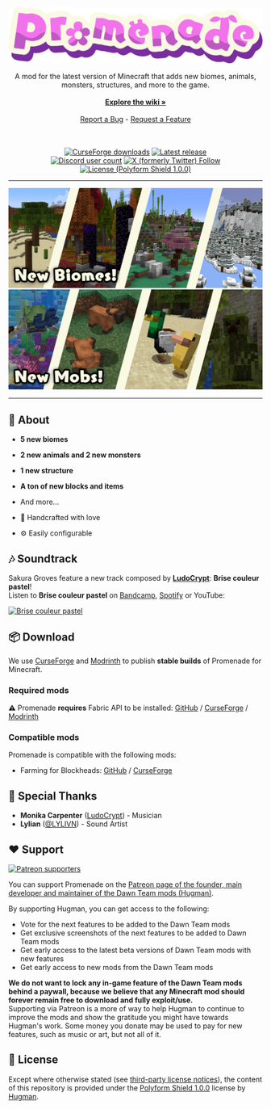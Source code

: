 <p align="center">

[![Promenade](https://raw.githubusercontent.com/DawnTeamMC/Promenade/refs/heads/dev/images/logo.png)](https://dawnteammc.github.io/promenade)

<div align="center">
  A mod for the latest version of Minecraft that adds new biomes, animals, monsters, structures, and more to the game.

  <br/>
  <br/>
  <a href="https://dawnteammc.github.io/promenade"><strong>Explore the wiki »</strong></a>
  <br/>
  <br/>
  <a href="https://github.com/DawnTeamMC/Promenade/issues">Report a Bug</a>
  -
  <a href="https://github.com/DawnTeamMC/Promenade/issues">Request a Feature</a>
  <br/>
  <br/>
  <br/>

[![CurseForge downloads](http://cf.way2muchnoise.eu/full_promenade_downloads.svg?badge_style=for_the_badge)](https://www.curseforge.com/minecraft/mc-mods/promenade)
[![Latest release](https://img.shields.io/github/release/DawnTeamMC/Promenade.svg?label=Latest%20version&style=for-the-badge)](https://github.com/DawnTeamMC/Promenade/releases/latest)
  <br/>
[![Discord user count](https://img.shields.io/discord/504608980799062036?label=&color=424549&labelColor=7289da&style=for-the-badge&logo=Discord&logoColor=DDE4EF)](https://discord.gg/8ksTVJu)
[![X (formerly Twitter) Follow](https://img.shields.io/twitter/follow/DawnTeamMC?style=for-the-badge&labelColor=424549&color=424549&logo=x)](https://twitter.com/DawnTeamMC)
  <br/>
[![License (Polyform Shield 1.0.0)](https://img.shields.io/badge/code%20license-Polyform%20Shield%201.0.0-green.svg?style=for-the-badge)](https://polyformproject.org/licenses/shield/1.0.0/)

</div>

</p>

---

<p align="center">

![New Biomes](https://raw.githubusercontent.com/DawnTeamMC/Promenade/refs/heads/dev/images/highlight_1.png)
![New Mobs](https://raw.githubusercontent.com/DawnTeamMC/Promenade/refs/heads/dev/images/highlight_2.png)

</p>

---

## 👾 About

- **5 new biomes** 
- **2 new animals and 2 new monsters**
- **1 new structure**
- **A ton of new blocks and items**
- And more...

- 💖 Handcrafted with love
- ⚙️ Easily configurable

## 🎶 Soundtrack
Sakura Groves feature a new track composed by [**LudoCrypt**](https://ludocrypt.crd.co/): **Brise couleur pastel**!  
Listen to **Brise couleur pastel**
on [Bandcamp](https://ludocrypt.bandcamp.com/track/brise-couleur-pastel), [Spotify](https://open.spotify.com/intl-fr/track/7t97yZezsAGDBzXUHj3H0y)
or YouTube:

<p align="center">

[![Brise couleur pastel](https://img.youtube.com/vi/NUTTAB_-uY0/0.jpg)](https://www.youtube.com/watch?v=NUTTAB_-uY0)

</p>

## 📦 Download
We use [CurseForge](https://www.curseforge.com/minecraft/mc-mods/promenade) and [Modrinth](https://modrinth.com/mod/promenade) to publish **stable builds** of Promenade for Minecraft.

### Required mods
⚠ Promenade **requires** Fabric API to be installed: [GitHub](https://github.com/FabricMC/fabric) / [CurseForge](https://www.curseforge.com/minecraft/mc-mods/fabric-api) / [Modrinth](https://modrinth.com/mod/fabric-api)

### Compatible mods
Promenade is compatible with the following mods:

- Farming for Blockheads: [GitHub](https://github.com/ModdingForBlockheads/FarmingForBlockheads) / [CurseForge](https://www.curseforge.com/minecraft/mc-mods/farming-for-blockheads-fabric)

## 🌟 Special Thanks

- **Monika Carpenter** ([LudoCrypt](https://ludocrypt.crd.co/)) - Musician
- **Lylian** ([@LYLIVN](https://twitter.com/LYLIVN)) - Sound Artist

## ❤️ Support
[![Patreon supporters](https://img.shields.io/endpoint.svg?url=https%3A%2F%2Fshieldsio-patreon.vercel.app%2Fapi%3Fusername%3DHugman%26type%3Dpatrons&style=flat-square)](https://patreon.com/Hugman)

You can support Promenade on the [Patreon page of the founder, main developer and maintainer of the Dawn Team mods (Hugman)](https://patreon.com/Hugman).

By supporting Hugman, you can get access to the following:

- Vote for the next features to be added to the Dawn Team mods
- Get exclusive screenshots of the next features to be added to Dawn Team mods
- Get early access to the latest beta versions of Dawn Team mods with new features
- Get early access to new mods from the Dawn Team mods

**We do not want to lock any in-game feature of the Dawn Team mods behind a paywall, because we believe that any Minecraft mod should forever remain free to download and fully exploit/use.**  
Supporting via Patreon is a more of way to help Hugman to continue to improve the mods and show the gratitude you might have towards Hugman's work.
Some money you donate may be used to pay for new features, such as music or art, but not all of it.


## 📜 License

Except where otherwise stated (see [third-party license notices](thirdparty/NOTICE.txt)), the content of this repository is provided
under the [Polyform Shield 1.0.0](LICENSE.md) license by [Hugman](https://github.com/Hugman76).